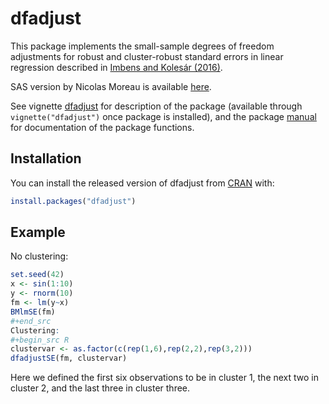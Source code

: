 <!-- [![Travis build status](https://travis-ci.org/kolesarm/RDHonest.svg?branch=master)](https://travis-ci.org/kolesarm/RDHonest) [![Coverage sta -->
<!-- tus](https://codecov.io/gh/kolesarm/RDHonest/branch/master/graph/badge.svg)](https://codecov.io/github/kolesarm/RDHonest?branch=master) -->

# dfadjust

This package implements the small-sample degrees of freedom adjustments for
robust and cluster-robust standard errors in linear regression described in
[Imbens and Kolesár (2016)](http://www.mitpressjournals.org/doi/abs/10.1162/REST_a_00552).

SAS version by Nicolas Moreau is available [here](http://cemoi.univ-reunion.fr/econometrie-avec-r-et-sas).

See vignette [dfadjust](doc/dfadjust.pdf) for description of the package
(available through `vignette("dfadjust")` once package is installed), and the
package [manual](doc/manual.pdf) for documentation of the package functions.


## Installation

You can install the released version of dfadjust from [CRAN](https://CRAN.R-project.org) with:

``` r
install.packages("dfadjust")
```

<!-- You can install the package manually by downloading the source code here, or -->
<!-- using the function `install_github()` from the `devtools` package: -->

<!-- ``` -->
<!-- install.packages("devtools") ## if devtools package not installed -->
<!-- devtools::install_github("https://github.com/kolesarm/Robust-Small-Sample-Standard-Errors") -->
<!-- ``` -->

## Example

No clustering:
``` r
set.seed(42)
x <- sin(1:10)
y <- rnorm(10)
fm <- lm(y~x)
BMlmSE(fm)
#+end_src
Clustering:
#+begin_src R
clustervar <- as.factor(c(rep(1,6),rep(2,2),rep(3,2)))
dfadjustSE(fm, clustervar)
```
Here we defined the first six observations to be in cluster 1, the next two in
cluster 2, and the last three in cluster three.
